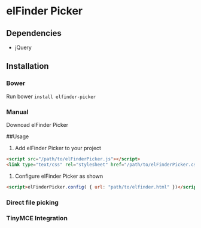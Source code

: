 # elFinder Picker

## Dependencies
- jQuery

## Installation

### Bower
Run bower `install elfinder-picker`

### Manual
Downoad elFinder Picker

##Usage
1. Add elFinder Picker to your project

```html
<script src="/path/to/elFinderPicker.js"></script>
<link type="text/css" rel="stylesheet" href="/path/to/elFinderPicker.css">
```

1. Configure elFinder Picker as shown

```html
<script>elFinderPicker.config( { url: "path/to/elfinder.html" })</script>
```

### Direct file picking

### TinyMCE Integration